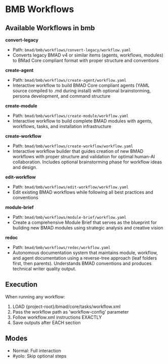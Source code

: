 # BMB Workflows

## Available Workflows in bmb

**convert-legacy**
- Path: `bmad/bmb/workflows/convert-legacy/workflow.yaml`
- Converts legacy BMAD v4 or similar items (agents, workflows, modules) to BMad Core compliant format with proper structure and conventions

**create-agent**
- Path: `bmad/bmb/workflows/create-agent/workflow.yaml`
- Interactive workflow to build BMAD Core compliant agents (YAML source compiled to .md during install) with optional brainstorming, persona development, and command structure

**create-module**
- Path: `bmad/bmb/workflows/create-module/workflow.yaml`
- Interactive workflow to build complete BMAD modules with agents, workflows, tasks, and installation infrastructure

**create-workflow**
- Path: `bmad/bmb/workflows/create-workflow/workflow.yaml`
- Interactive workflow builder that guides creation of new BMAD workflows with proper structure and validation for optimal human-AI collaboration. Includes optional brainstorming phase for workflow ideas and design.

**edit-workflow**
- Path: `bmad/bmb/workflows/edit-workflow/workflow.yaml`
- Edit existing BMAD workflows while following all best practices and conventions

**module-brief**
- Path: `bmad/bmb/workflows/module-brief/workflow.yaml`
- Create a comprehensive Module Brief that serves as the blueprint for building new BMAD modules using strategic analysis and creative vision

**redoc**
- Path: `bmad/bmb/workflows/redoc/workflow.yaml`
- Autonomous documentation system that maintains module, workflow, and agent documentation using a reverse-tree approach (leaf folders first, then parents). Understands BMAD conventions and produces technical writer quality output.


## Execution

When running any workflow:
1. LOAD {project-root}/bmad/core/tasks/workflow.xml
2. Pass the workflow path as 'workflow-config' parameter
3. Follow workflow.xml instructions EXACTLY
4. Save outputs after EACH section

## Modes
- Normal: Full interaction
- #yolo: Skip optional steps
